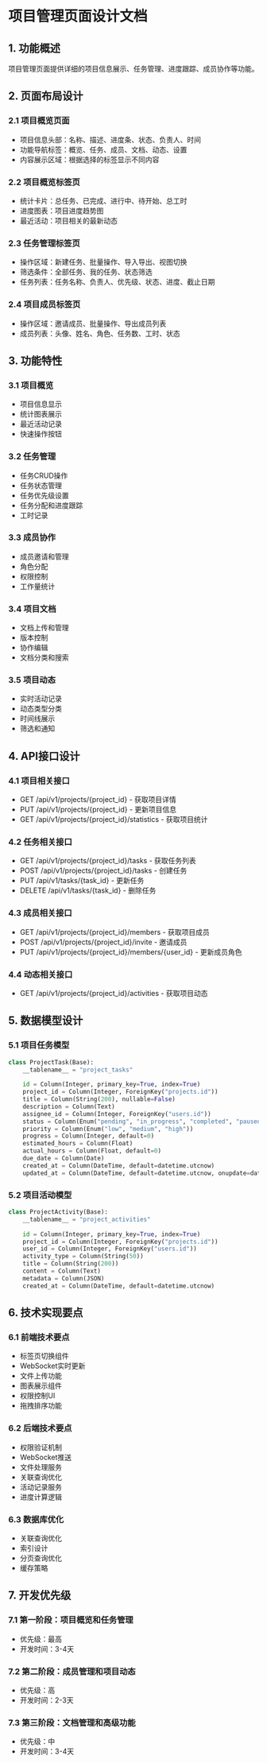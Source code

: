 # 项目管理页面设计文档

## 1. 功能概述
项目管理页面提供详细的项目信息展示、任务管理、进度跟踪、成员协作等功能。

## 2. 页面布局设计

### 2.1 项目概览页面
- 项目信息头部：名称、描述、进度条、状态、负责人、时间
- 功能导航标签：概览、任务、成员、文档、动态、设置
- 内容展示区域：根据选择的标签显示不同内容

### 2.2 项目概览标签页
- 统计卡片：总任务、已完成、进行中、待开始、总工时
- 进度图表：项目进度趋势图
- 最近活动：项目相关的最新动态

### 2.3 任务管理标签页
- 操作区域：新建任务、批量操作、导入导出、视图切换
- 筛选条件：全部任务、我的任务、状态筛选
- 任务列表：任务名称、负责人、优先级、状态、进度、截止日期

### 2.4 项目成员标签页
- 操作区域：邀请成员、批量操作、导出成员列表
- 成员列表：头像、姓名、角色、任务数、工时、状态

## 3. 功能特性

### 3.1 项目概览
- 项目信息显示
- 统计图表展示
- 最近活动记录
- 快速操作按钮

### 3.2 任务管理
- 任务CRUD操作
- 任务状态管理
- 任务优先级设置
- 任务分配和进度跟踪
- 工时记录

### 3.3 成员协作
- 成员邀请和管理
- 角色分配
- 权限控制
- 工作量统计

### 3.4 项目文档
- 文档上传和管理
- 版本控制
- 协作编辑
- 文档分类和搜索

### 3.5 项目动态
- 实时活动记录
- 动态类型分类
- 时间线展示
- 筛选和通知

## 4. API接口设计

### 4.1 项目相关接口
- GET /api/v1/projects/{project_id} - 获取项目详情
- PUT /api/v1/projects/{project_id} - 更新项目信息
- GET /api/v1/projects/{project_id}/statistics - 获取项目统计

### 4.2 任务相关接口
- GET /api/v1/projects/{project_id}/tasks - 获取任务列表
- POST /api/v1/projects/{project_id}/tasks - 创建任务
- PUT /api/v1/tasks/{task_id} - 更新任务
- DELETE /api/v1/tasks/{task_id} - 删除任务

### 4.3 成员相关接口
- GET /api/v1/projects/{project_id}/members - 获取项目成员
- POST /api/v1/projects/{project_id}/invite - 邀请成员
- PUT /api/v1/projects/{project_id}/members/{user_id} - 更新成员角色

### 4.4 动态相关接口
- GET /api/v1/projects/{project_id}/activities - 获取项目动态

## 5. 数据模型设计

### 5.1 项目任务模型
```python
class ProjectTask(Base):
    __tablename__ = "project_tasks"
    
    id = Column(Integer, primary_key=True, index=True)
    project_id = Column(Integer, ForeignKey("projects.id"))
    title = Column(String(200), nullable=False)
    description = Column(Text)
    assignee_id = Column(Integer, ForeignKey("users.id"))
    status = Column(Enum("pending", "in_progress", "completed", "paused"))
    priority = Column(Enum("low", "medium", "high"))
    progress = Column(Integer, default=0)
    estimated_hours = Column(Float)
    actual_hours = Column(Float, default=0)
    due_date = Column(Date)
    created_at = Column(DateTime, default=datetime.utcnow)
    updated_at = Column(DateTime, default=datetime.utcnow, onupdate=datetime.utcnow)
```

### 5.2 项目活动模型
```python
class ProjectActivity(Base):
    __tablename__ = "project_activities"
    
    id = Column(Integer, primary_key=True, index=True)
    project_id = Column(Integer, ForeignKey("projects.id"))
    user_id = Column(Integer, ForeignKey("users.id"))
    activity_type = Column(String(50))
    title = Column(String(200))
    content = Column(Text)
    metadata = Column(JSON)
    created_at = Column(DateTime, default=datetime.utcnow)
```

## 6. 技术实现要点

### 6.1 前端技术要点
- 标签页切换组件
- WebSocket实时更新
- 文件上传功能
- 图表展示组件
- 权限控制UI
- 拖拽排序功能

### 6.2 后端技术要点
- 权限验证机制
- WebSocket推送
- 文件处理服务
- 关联查询优化
- 活动记录服务
- 进度计算逻辑

### 6.3 数据库优化
- 关联查询优化
- 索引设计
- 分页查询优化
- 缓存策略

## 7. 开发优先级

### 7.1 第一阶段：项目概览和任务管理
- 优先级：最高
- 开发时间：3-4天

### 7.2 第二阶段：成员管理和项目动态
- 优先级：高
- 开发时间：2-3天

### 7.3 第三阶段：文档管理和高级功能
- 优先级：中
- 开发时间：3-4天
